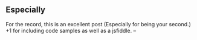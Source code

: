 
## Especially

For the record, this is an excellent post (Especially for being your second.) +1 for including code samples as well as a jsfiddle. –
